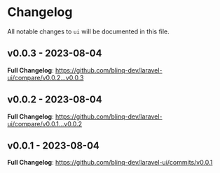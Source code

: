 # Changelog

All notable changes to `ui` will be documented in this file.

## v0.0.3 - 2023-08-04

**Full Changelog**: https://github.com/blinq-dev/laravel-ui/compare/v0.0.2...v0.0.3

## v0.0.2 - 2023-08-04

**Full Changelog**: https://github.com/blinq-dev/laravel-ui/compare/v0.0.1...v0.0.2

## v0.0.1 - 2023-08-04

**Full Changelog**: https://github.com/blinq-dev/laravel-ui/commits/v0.0.1

